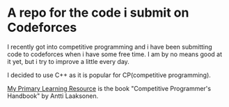 # A repo for the code i submit on Codeforces

I recently got into competitive programming and i have been submitting code to codeforces when i have some free time.
I am by no means good at it yet, but i try to improve a little every day.

I decided to use C++ as it is popular for CP(competitive programming).

[My Primary Learning Resource](https://github.com/pllk/cphb) is the book "Competitive Programmer's Handbook" by Antti Laaksonen.
